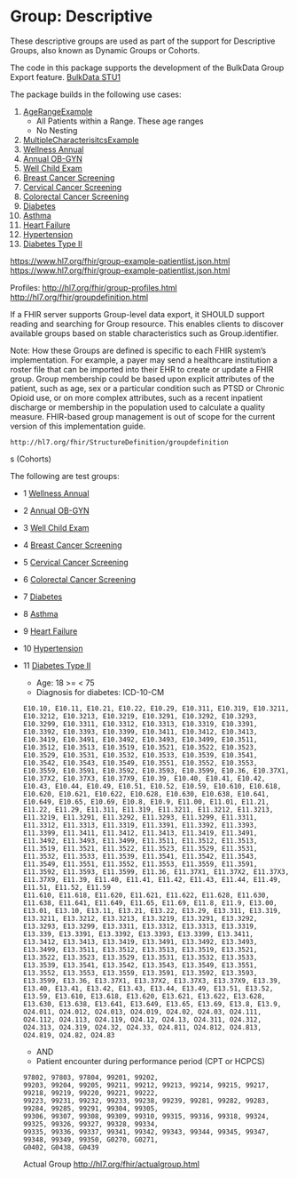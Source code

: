 # Group: Descriptive

These descriptive groups are used as part of the support for Descriptive Groups, also known as Dynamic Groups or Cohorts.

The code in this package supports the development of the BulkData Group Export feature. [BulkData STU1](http://hl7.org/fhir/uv/bulkdata/export/index.html)

The package builds in the following use cases:

1. [AgeRangeExample](AgeRangeExample.java)
    * All Patients within a Range. These age ranges
    * No Nesting
1. [MultipleCharacterisitcsExample](MultipleCharacterisitcsExample.java)
1. [Wellness Annual](AnnualWellnessExample.java)
1. [Annual OB-GYN](AnnualObGynExample.java)
1. [Well Child Exam](WellChildExample.java)
1. [Breast Cancer Screening](BreastCancerScreeningExample.java)
1. [Cervical Cancer Screening](CervicalCancerScreeningExample.java)
1. [Colorectal Cancer Screening]()
1. [Diabetes]()
1. [Asthma]()
1. [Heart Failure]()
1. [Hypertension]()
1. [Diabetes Type II]()

https://www.hl7.org/fhir/group-example-patientlist.json.html
https://www.hl7.org/fhir/group-example-patientlist.json.html

Profiles: 
http://hl7.org/fhir/group-profiles.html
http://hl7.org/fhir/groupdefinition.html

If a FHIR server supports Group-level data export, it SHOULD support reading and searching for Group resource. This enables clients to discover available groups based on stable characteristics such as Group.identifier.

Note: How these Groups are defined is specific to each FHIR system’s implementation. For example, a payer may send a healthcare institution a roster file that can be imported into their EHR to create or update a FHIR group. Group membership could be based upon explicit attributes of the patient, such as age, sex or a particular condition such as PTSD or Chronic Opioid use, or on more complex attributes, such as a recent inpatient discharge or membership in the population used to calculate a quality measure. FHIR-based group management is out of scope for the current version of this implementation guide.


`http://hl7.org/fhir/StructureDefinition/groupdefinition`

 s (Cohorts)

The following are test groups: 

- 1 [Wellness Annual](AnnualWellnessExample.java)
- 2 [Annual OB-GYN](AnnualObGynExample.java)
- 3 [Well Child Exam](WellChildExample.java)
- 4 [Breast Cancer Screening](BreastCancerScreeningExample.java)
- 5 [Cervical Cancer Screening](CervicalCancerScreeningExample.java)
- 6 [Colorectal Cancer Screening]()
- 7 [Diabetes]()
- 8 [Asthma]()
- 9 [Heart Failure]()
- 10 [Hypertension]()
- 11 [Diabetes Type II]()
    - Age: 18 >=    < 75
    - Diagnosis for diabetes: ICD-10-CM
    
    ```
    E10.10, E10.11, E10.21, E10.22, E10.29, E10.311, E10.319, E10.3211, E10.3212, E10.3213, E10.3219, E10.3291, E10.3292, E10.3293, E10.3299, E10.3311, E10.3312, E10.3313, E10.3319, E10.3391, E10.3392, E10.3393, E10.3399, E10.3411, E10.3412, E10.3413, E10.3419, E10.3491, E10.3492, E10.3493, E10.3499, E10.3511, E10.3512, E10.3513, E10.3519, E10.3521, E10.3522, E10.3523, E10.3529, E10.3531, E10.3532, E10.3533, E10.3539, E10.3541, E10.3542, E10.3543, E10.3549, E10.3551, E10.3552, E10.3553, E10.3559, E10.3591, E10.3592, E10.3593, E10.3599, E10.36, E10.37X1, E10.37X2, E10.37X3, E10.37X9, E10.39, E10.40, E10.41, E10.42, E10.43, E10.44, E10.49, E10.51, E10.52, E10.59, E10.610, E10.618, E10.620, E10.621, E10.622, E10.628, E10.630, E10.638, E10.641, E10.649, E10.65, E10.69, E10.8, E10.9, E11.00, E11.01, E11.21, E11.22, E11.29, E11.311, E11.319, E11.3211, E11.3212, E11.3213, E11.3219, E11.3291, E11.3292, E11.3293, E11.3299, E11.3311, E11.3312, E11.3313, E11.3319, E11.3391, E11.3392, E11.3393, E11.3399, E11.3411, E11.3412, E11.3413, E11.3419, E11.3491, E11.3492, E11.3493, E11.3499, E11.3511, E11.3512, E11.3513, E11.3519, E11.3521, E11.3522, E11.3523, E11.3529, E11.3531, E11.3532, E11.3533, E11.3539, E11.3541, E11.3542, E11.3543, E11.3549, E11.3551, E11.3552, E11.3553, E11.3559, E11.3591, E11.3592, E11.3593, E11.3599, E11.36, E11.37X1, E11.37X2, E11.37X3, E11.37X9, E11.39, E11.40, E11.41, E11.42, E11.43, E11.44, E11.49, E11.51, E11.52, E11.59
    E11.610, E11.618, E11.620, E11.621, E11.622, E11.628, E11.630, E11.638, E11.641, E11.649, E11.65, E11.69, E11.8, E11.9, E13.00, E13.01, E13.10, E13.11, E13.21, E13.22, E13.29, E13.311, E13.319, E13.3211, E13.3212, E13.3213, E13.3219, E13.3291, E13.3292, E13.3293, E13.3299, E13.3311, E13.3312, E13.3313, E13.3319, E13.339, E13.3391, E13.3392, E13.3393, E13.3399, E13.3411, E13.3412, E13.3413, E13.3419, E13.3491, E13.3492, E13.3493, E13.3499, E13.3511, E13.3512, E13.3513, E13.3519, E13.3521, E13.3522, E13.3523, E13.3529, E13.3531, E13.3532, E13.3533, E13.3539, E13.3541, E13.3542, E13.3543, E13.3549, E13.3551, E13.3552, E13.3553, E13.3559, E13.3591, E13.3592, E13.3593, E13.3599, E13.36, E13.37X1, E13.37X2, E13.37X3, E13.37X9, E13.39, E13.40, E13.41, E13.42, E13.43, E13.44, E13.49, E13.51, E13.52, E13.59, E13.610, E13.618, E13.620, E13.621, E13.622, E13.628, E13.630, E13.638, E13.641, E13.649, E13.65, E13.69, E13.8, E13.9, O24.011, O24.012, O24.013, O24.019, O24.02, O24.03, O24.111, O24.112, O24.113, O24.119, O24.12, O24.13, O24.311, O24.312, O24.313, O24.319, O24.32, O24.33, O24.811, O24.812, O24.813, O24.819, O24.82, O24.83
    ```
    - AND 
    - Patient encounter during performance period (CPT or HCPCS)
    
    ```
    97802, 97803, 97804, 99201, 99202,
    99203, 99204, 99205, 99211, 99212, 99213, 99214, 99215, 99217, 99218, 99219, 99220, 99221, 99222,
    99223, 99231, 99232, 99233, 99238, 99239, 99281, 99282, 99283, 99284, 99285, 99291, 99304, 99305,
    99306, 99307, 99308, 99309, 99310, 99315, 99316, 99318, 99324, 99325, 99326, 99327, 99328, 99334,
    99335, 99336, 99337, 99341, 99342, 99343, 99344, 99345, 99347, 99348, 99349, 99350, G0270, G0271,
    G0402, G0438, G0439
    ```

    Actual Group http://hl7.org/fhir/actualgroup.html
    